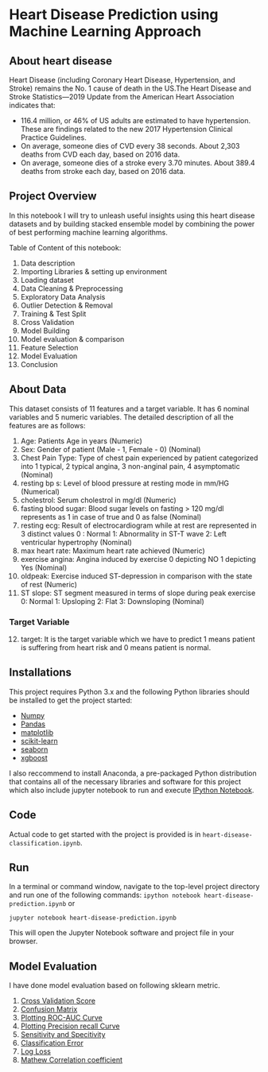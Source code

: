 # Heart Disease Prediction using Machine Learning Approach

## About heart disease
Heart Disease (including Coronary Heart Disease, Hypertension, and Stroke) remains the No. 1 cause of death in the US.The Heart Disease and Stroke Statistics—2019 Update from the American Heart Association indicates that:

- 116.4 million, or 46% of US adults are estimated to have hypertension. These are findings related to the new 2017 Hypertension Clinical Practice Guidelines.
- On average, someone dies of CVD every 38 seconds. About 2,303 deaths from CVD each day, based on 2016 data.
- On average, someone dies of a stroke every 3.70 minutes. About 389.4 deaths from stroke each day, based on 2016 data.

## Project Overview
In this notebook I will try to unleash useful insights using this heart disease datasets and by building stacked ensemble model by combining the power of best performing machine learning algorithms.

Table of Content of this notebook:

1. Data description
2. Importing Libraries & setting up environment
3. Loading dataset
4. Data Cleaning & Preprocessing
5. Exploratory Data Analysis
6. Outlier Detection & Removal
7. Training & Test Split
8. Cross Validation
9. Model Building
10. Model evaluation & comparison
11. Feature Selection
12. Model Evaluation
13. Conclusion

## About Data
This dataset consists of 11 features and a target variable. It has 6 nominal variables and 5 numeric variables. The detailed description of all the features are as follows:

1. Age: Patients Age in years (Numeric)
2. Sex: Gender of patient (Male - 1, Female - 0) (Nominal)
3. Chest Pain Type: Type of chest pain experienced by patient categorized into 1 typical, 2 typical angina, 3 non-anginal pain, 4 asymptomatic (Nominal)
4. resting bp s: Level of blood pressure at resting mode in mm/HG (Numerical)
5. cholestrol: Serum cholestrol in mg/dl (Numeric)
6. fasting blood sugar: Blood sugar levels on fasting > 120 mg/dl represents as 1 in case of true and 0 as false (Nominal)
7. resting ecg: Result of electrocardiogram while at rest are represented in 3 distinct values 0 : Normal 1: Abnormality in ST-T wave 2: Left ventricular hypertrophy (Nominal)
8. max heart rate: Maximum heart rate achieved (Numeric)
9. exercise angina: Angina induced by exercise 0 depicting NO 1 depicting Yes (Nominal)
10. oldpeak: Exercise induced ST-depression in comparison with the state of rest (Numeric)
11. ST slope: ST segment measured in terms of slope during peak exercise 0: Normal 1: Upsloping 2: Flat 3: Downsloping (Nominal)

### Target Variable
12. target: It is the target variable which we have to predict 1 means patient is suffering from heart risk and 0 means patient is normal.

## Installations
This project requires Python 3.x and the following Python libraries should be installed to get the project started:

- [Numpy](https://numpy.org/)
- [Pandas](https://pandas.pydata.org/)
- [matplotlib](https://matplotlib.org/)
- [scikit-learn](https://scikit-learn.org/stable/)
- [seaborn](https://seaborn.pydata.org/installing.html)
- [xgboost](https://xgboost.readthedocs.io/en/latest/build.html)

I also reccommend to install Anaconda, a pre-packaged Python distribution that contains all of the necessary libraries and software for this project which also include jupyter notebook to run and execute [IPython Notebook](https://ipython.org/notebook.html).

## Code
Actual code to get started with the project is provided is in `heart-disease-classification.ipynb`.

## Run
In a terminal or command window, navigate to the top-level project directory and run one of the following commands:
`ipython notebook heart-disease-prediction.ipynb` or

`jupyter notebook heart-disease-prediction.ipynb`

This will open the Jupyter Notebook software and project file in your browser.

## Model Evaluation
I have done model evaluation based on following sklearn metric.

1. [Cross Validation Score](https://scikit-learn.org/stable/modules/generated/sklearn.model_selection.cross_val_score.html)
2. [Confusion Matrix](https://scikit-learn.org/stable/modules/generated/sklearn.metrics.confusion_matrix.html)
3. [Plotting ROC-AUC Curve](https://scikit-learn.org/stable/modules/generated/sklearn.metrics.roc_curve.html)
4. [Plotting Precision recall Curve](https://scikit-learn.org/stable/modules/generated/sklearn.metrics.precision_recall_curve.html)
5. [Sensitivity and Specitivity](https://en.wikipedia.org/wiki/Sensitivity_and_specificity)
6. [Classification Error](https://www.dataschool.io/simple-guide-to-confusion-matrix-terminology/)
7. [Log Loss](https://scikit-learn.org/stable/modules/generated/sklearn.metrics.log_loss.html)
8. [Mathew Correlation coefficient](https://scikit-learn.org/stable/modules/generated/sklearn.metrics.matthews_corrcoef.html)
